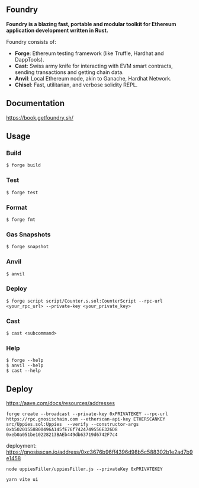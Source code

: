 ## Foundry

**Foundry is a blazing fast, portable and modular toolkit for Ethereum application development written in Rust.**

Foundry consists of:

-   **Forge**: Ethereum testing framework (like Truffle, Hardhat and DappTools).
-   **Cast**: Swiss army knife for interacting with EVM smart contracts, sending transactions and getting chain data.
-   **Anvil**: Local Ethereum node, akin to Ganache, Hardhat Network.
-   **Chisel**: Fast, utilitarian, and verbose solidity REPL.

## Documentation

https://book.getfoundry.sh/

## Usage

### Build

```shell
$ forge build
```

### Test

```shell
$ forge test
```

### Format

```shell
$ forge fmt
```

### Gas Snapshots

```shell
$ forge snapshot
```

### Anvil

```shell
$ anvil
```

### Deploy

```shell
$ forge script script/Counter.s.sol:CounterScript --rpc-url <your_rpc_url> --private-key <your_private_key>
```

### Cast

```shell
$ cast <subcommand>
```

### Help

```shell
$ forge --help
$ anvil --help
$ cast --help
```


## Deploy
https://aave.com/docs/resources/addresses
```shell
forge create --broadcast --private-key 0xPRIVATEKEY --rpc-url https://rpc.gnosischain.com --etherscan-api-key ETHERSCANKEY src/Uppies.sol:Uppies  --verify --constructor-args 0xb50201558B00496A145fE76f7424749556E326D8 0xeb0a051be10228213BAEb449db63719d6742F7c4  
```

deployment: https://gnosisscan.io/address/0xc3676b96ff4396d98b5c588302b1e2ad7b9e1458

```shell
node uppiesFiller/uppiesFiller.js --privateKey 0xPRIVATEKEY
```


```shell
yarn vite ui
```